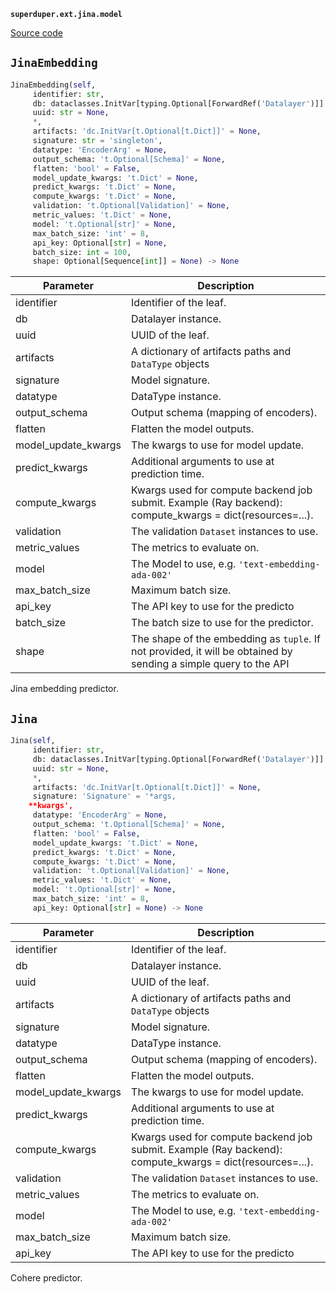 **`superduper.ext.jina.model`** 

[Source code](https://github.com/superduper/superduper/blob/main/superduper/ext/jina/model.py)

## `JinaEmbedding` 

```python
JinaEmbedding(self,
     identifier: str,
     db: dataclasses.InitVar[typing.Optional[ForwardRef('Datalayer')]] = None,
     uuid: str = None,
     *,
     artifacts: 'dc.InitVar[t.Optional[t.Dict]]' = None,
     signature: str = 'singleton',
     datatype: 'EncoderArg' = None,
     output_schema: 't.Optional[Schema]' = None,
     flatten: 'bool' = False,
     model_update_kwargs: 't.Dict' = None,
     predict_kwargs: 't.Dict' = None,
     compute_kwargs: 't.Dict' = None,
     validation: 't.Optional[Validation]' = None,
     metric_values: 't.Dict' = None,
     model: 't.Optional[str]' = None,
     max_batch_size: 'int' = 8,
     api_key: Optional[str] = None,
     batch_size: int = 100,
     shape: Optional[Sequence[int]] = None) -> None
```
| Parameter | Description |
|-----------|-------------|
| identifier | Identifier of the leaf. |
| db | Datalayer instance. |
| uuid | UUID of the leaf. |
| artifacts | A dictionary of artifacts paths and `DataType` objects |
| signature | Model signature. |
| datatype | DataType instance. |
| output_schema | Output schema (mapping of encoders). |
| flatten | Flatten the model outputs. |
| model_update_kwargs | The kwargs to use for model update. |
| predict_kwargs | Additional arguments to use at prediction time. |
| compute_kwargs | Kwargs used for compute backend job submit. Example (Ray backend): compute_kwargs = dict(resources=...). |
| validation | The validation ``Dataset`` instances to use. |
| metric_values | The metrics to evaluate on. |
| model | The Model to use, e.g. ``'text-embedding-ada-002'`` |
| max_batch_size | Maximum  batch size. |
| api_key | The API key to use for the predicto |
| batch_size | The batch size to use for the predictor. |
| shape | The shape of the embedding as ``tuple``. If not provided, it will be obtained by sending a simple query to the API |

Jina embedding predictor.

## `Jina` 

```python
Jina(self,
     identifier: str,
     db: dataclasses.InitVar[typing.Optional[ForwardRef('Datalayer')]] = None,
     uuid: str = None,
     *,
     artifacts: 'dc.InitVar[t.Optional[t.Dict]]' = None,
     signature: 'Signature' = '*args,
    **kwargs',
     datatype: 'EncoderArg' = None,
     output_schema: 't.Optional[Schema]' = None,
     flatten: 'bool' = False,
     model_update_kwargs: 't.Dict' = None,
     predict_kwargs: 't.Dict' = None,
     compute_kwargs: 't.Dict' = None,
     validation: 't.Optional[Validation]' = None,
     metric_values: 't.Dict' = None,
     model: 't.Optional[str]' = None,
     max_batch_size: 'int' = 8,
     api_key: Optional[str] = None) -> None
```
| Parameter | Description |
|-----------|-------------|
| identifier | Identifier of the leaf. |
| db | Datalayer instance. |
| uuid | UUID of the leaf. |
| artifacts | A dictionary of artifacts paths and `DataType` objects |
| signature | Model signature. |
| datatype | DataType instance. |
| output_schema | Output schema (mapping of encoders). |
| flatten | Flatten the model outputs. |
| model_update_kwargs | The kwargs to use for model update. |
| predict_kwargs | Additional arguments to use at prediction time. |
| compute_kwargs | Kwargs used for compute backend job submit. Example (Ray backend): compute_kwargs = dict(resources=...). |
| validation | The validation ``Dataset`` instances to use. |
| metric_values | The metrics to evaluate on. |
| model | The Model to use, e.g. ``'text-embedding-ada-002'`` |
| max_batch_size | Maximum  batch size. |
| api_key | The API key to use for the predicto |

Cohere predictor.

